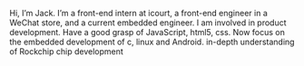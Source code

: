 Hi, I’m Jack. I’m a front-end intern at icourt, a front-end engineer in a WeChat store, and a
                        current embedded engineer. I am involved in product development.
Have a good grasp of JavaScript, html5, css. Now focus on the embedded development of c, linux
                        and Android.
                        in-depth understanding of Rockchip chip development